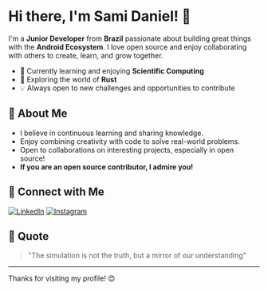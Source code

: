 # Hi there, I'm Sami Daniel! 👋

I'm a **Junior Developer** from **Brazil** passionate about building great things with the **Android Ecosystem**. I love open source and enjoy collaborating with others to create, learn, and grow together.

- 🚀 Currently learning and enjoying **Scientific Computing**
- 🦀 Exploring the world of **Rust**
- 💡 Always open to new challenges and opportunities to contribute

## 🌱 About Me

- I believe in continuous learning and sharing knowledge.
- Enjoy combining creativity with code to solve real-world problems.
- Open to collaborations on interesting projects, especially in open source!
- **If you are an open source contributor, I admire you!**

## 🔗 Connect with Me

[![LinkedIn](https://img.shields.io/badge/LinkedIn-blue?logo=linkedin&style=for-the-badge)](https://linkedin.com/in/sami-daniel-santos-silva)
[![Instagram](https://img.shields.io/badge/Instagram-E4405F?logo=instagram&logoColor=white&style=for-the-badge)](https://instagram.com/samizys)

## 💬 Quote

> "The simulation is not the truth, but a mirror of our understanding"

---

Thanks for visiting my profile! 😊
